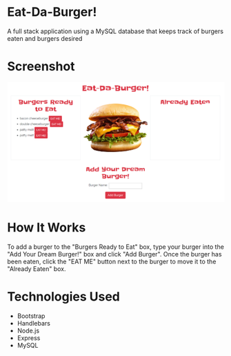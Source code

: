 # Eat-Da-Burger!
A full stack application using a MySQL database that keeps track of burgers eaten and burgers desired

# Screenshot
![front page](public/assets/images/screenshot.PNG)

# How It Works
To add a burger to the "Burgers Ready to Eat" box, type your burger into the "Add Your Dream Burger!" box and click "Add Burger". Once the burger has been eaten, click the "EAT ME" button next to the burger to move it to the "Already Eaten" box. 

# Technologies Used
* Bootstrap
* Handlebars
* Node.js
* Express
* MySQL

